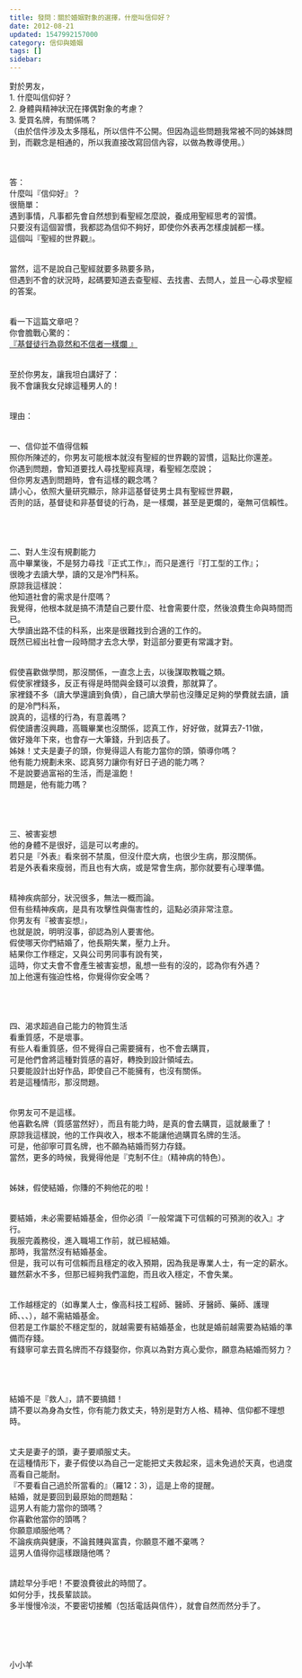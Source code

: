```yaml
---
title: 發問：關於婚姻對象的選擇，什麼叫信仰好？
date: 2012-08-21
updated: 1547992157000
category: 信仰與婚姻
tags: []
sidebar: 
---
```


<p>對於男友，<br/>1.	什麼叫信仰好？<br/>2.	身體與精神狀況在擇偶對象的考慮？<br/>3.	愛買名牌，有關係嗎？<br/>（由於信件涉及太多隱私，所以信件不公開。但因為這些問題我常被不同的姊妹問到，而觀念是相通的，所以我直接改寫回信內容，以做為教導使用。）<br/> <br/><!--more--><br/> <br/>答：<br/>什麼叫『信仰好』？<br/>很簡單：<br/>遇到事情，凡事都先會自然想到看聖經怎麼說，養成用聖經思考的習慣。<br/>只要沒有這個習慣，我都認為信仰不夠好，即使你外表再怎樣虔誠都一樣。<br/>這個叫『聖經的世界觀』。<br/><br/><br/>當然，這不是說自己聖經就要多熟要多熟，<br/>但遇到不會的狀況時，起碼要知道去查聖經、去找書、去問人，並且一心尋求聖經的答案。<br/><br/> <br/>看一下這篇文章吧？<br/>你會膽戰心驚的：<br/><a href="/posts/269194268">『基督徒行為竟然和不信者一樣爛 』</a><br/><br/><br/>至於你男友，讓我坦白講好了：<br/>我不會讓我女兒嫁這種男人的！<br/><br/><br/>理由：<br/><br/> <br/>一、信仰並不值得信賴<br/>照你所陳述的，你男友可能根本就沒有聖經的世界觀的習慣，這點比你還差。<br/>你遇到問題，會知道要找人尋找聖經真理，看聖經怎麼說；<br/>但你男友遇到問題時，會有這樣的觀念嗎？<br/>請小心，依照大量研究顯示，除非這基督徒男士具有聖經世界觀，<br/>否則的話，基督徒和非基督徒的行為，是一樣爛，甚至是更爛的，毫無可信賴性。<br/> <br/> <br/><br/><br/>二、對人生沒有規劃能力<br/>高中畢業後，不是努力尋找『正式工作』，而只是進行『打工型的工作』；<br/>很晚才去讀大學，讀的又是冷門科系。<br/>原諒我這樣說：<br/>他知道社會的需求是什麼嗎？<br/>我覺得，他根本就是搞不清楚自己要什麼、社會需要什麼，然後浪費生命與時間而已。<br/>大學讀出路不佳的科系，出來是很難找到合適的工作的。<br/>既然已經出社會一段時間才去念大學，對這部分要更有常識才對。<br/> <br/><br/>假使喜歡做學問，那沒關係，一直念上去，以後謀取教職之類。<br/>假使家裡錢多，反正有得是時間與金錢可以浪費，那就算了。<br/>家裡錢不多（讀大學還讀到負債），自己讀大學前也沒賺足足夠的學費就去讀，讀的是冷門科系，<br/>說真的，這樣的行為，有意義嗎？<br/>假使讀書沒興趣，高職畢業也沒關係，認真工作，好好做，就算去7-11做，<br/>做好幾年下來，也會存一大筆錢，升到店長了。<br/>姊妹！丈夫是妻子的頭，你覺得這人有能力當你的頭，領導你嗎？<br/>他有能力規劃未來、認真努力讓你有好日子過的能力嗎？<br/>不是說要過富裕的生活，而是溫飽！<br/>問題是，他有能力嗎？<br/> <br/> <br/><br/><br/>三、被害妄想<br/>他的身體不是很好，這是可以考慮的。<br/>若只是『外表』看來弱不禁風，但沒什麼大病，也很少生病，那沒關係。<br/>若是外表看來瘦弱，而且也有大病，或是常會生病，那你就要有心理準備。<br/><br/> <br/>精神疾病部分，狀況很多，無法一概而論。<br/>但有些精神疾病，是具有攻擊性與傷害性的，這點必須非常注意。 <br/>你男友有『被害妄想』，<br/>也就是說，明明沒事，卻認為別人要害他。<br/>假使哪天你們結婚了，他長期失業，壓力上升。<br/>結果你工作穩定，又與公司男同事有說有笑，<br/>這時，你丈夫會不會產生被害妄想，亂想一些有的沒的，認為你有外遇？<br/>加上他還有強迫性格，你覺得你安全嗎？<br/> <br/> <br/><br/><br/>四、渴求超過自己能力的物質生活<br/>看重質感，不是壞事。<br/>有些人看重質感，但不覺得自己需要擁有，也不會去購買，<br/>可是他們會將這種對質感的喜好，轉換到設計領域去。<br/>只要能設計出好作品，即使自己不能擁有，也沒有關係。<br/>若是這種情形，那沒問題。<br/><br/> <br/>你男友可不是這樣。<br/>他喜歡名牌（質感當然好），而且有能力時，是真的會去購買，這就嚴重了！<br/>原諒我這樣說，他的工作與收入，根本不能讓他過購買名牌的生活。<br/>可是，他卻寧可買名牌，也不願為結婚而努力存錢。<br/>當然，更多的時候，我覺得他是『克制不住』（精神病的特色）。<br/><br/> <br/>姊妹，假使結婚，你賺的不夠他花的啦！<br/><br/> <br/>要結婚，未必需要結婚基金，但你必須『一般常識下可信賴的可預測的收入』才行。<br/>我服完義務役，進入職場工作前，就已經結婚。<br/>那時，我當然沒有結婚基金。<br/>但是，我可以有可信賴而且穩定的收入預期，因為我是專業人士，有一定的薪水。<br/>雖然薪水不多，但那已經夠我們溫飽，而且收入穩定，不會失業。<br/><br/> <br/>工作越穩定的（如專業人士，像高科技工程師、醫師、牙醫師、藥師、護理師、、、），越不需結婚基金。<br/>但若是工作屬於不穩定型的，就越需要有結婚基金，也就是婚前越需要為結婚的準備而存錢。<br/>有錢寧可拿去買名牌而不存錢娶你，你真以為對方真心愛你，願意為結婚而努力？<br/> <br/> <br/> <br/><br/>結婚不是『救人』，請不要搞錯！<br/>請不要以為身為女性，你有能力救丈夫，特別是對方人格、精神、信仰都不理想時。<br/><br/><br/>丈夫是妻子的頭，妻子要順服丈夫。<br/>在這種情形下，妻子假使以為自己一定能把丈夫救起來，這未免過於天真，也過度高看自己能耐。 <br/>『不要看自己過於所當看的』（羅12：3），這是上帝的提醒。<br/>結婚，就是要回到最原始的問題點：<br/>這男人有能力當你的頭嗎？<br/>你喜歡他當你的頭嗎？<br/>你願意順服他嗎？<br/>不論疾病與健康，不論貧賤與富貴，你願意不離不棄嗎？<br/>這男人值得你這樣跟隨他嗎？<br/><br/> <br/>請趁早分手吧！不要浪費彼此的時間了。<br/>如何分手，找長輩談談。<br/>多半慢慢冷淡，不要密切接觸（包括電話與信件），就會自然而然分手了。<br/> <br/> <br/><br/><br/><br/>小小羊<br/><br/><br/><br/><br/><br/>
</p>